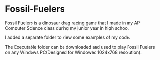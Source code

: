 # Fossil-Fuelers
Fossil Fuelers is a dinosaur drag racing game that I made in my AP Computer Science class during my junior year in high school.

I added a separate folder to view some examples of my code.

The Executable folder can be downloaded and used to play Fossil Fuelers on any Windows PC(Designed for Windowed 1024x768 resolution).
